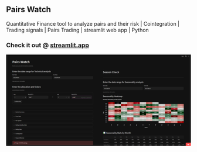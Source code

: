 ## Pairs Watch


Quantitative Finance tool to analyze pairs and their risk | Cointegration | Trading signals | Pairs Trading | streamlit web app | Python

### Check it out @ [streamlit.app](https://pairs-at-risk-f9sqcqqsmugxtlkpj2cvgr.streamlit.app/)


<img src = screenshots/PW2.png width = 1000>
